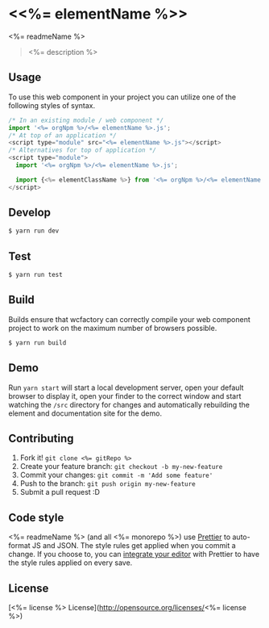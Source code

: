 # &lt;<%= elementName %>&gt;

<%= readmeName %>
> <%= description %>

## Usage
To use this web component in your project you can utilize one of the following styles of syntax.

```js
/* In an existing module / web component */
import '<%= orgNpm %>/<%= elementName %>.js';
/* At top of an application */
<script type="module" src="<%= elementName %>.js"></script>
/* Alternatives for top of application */
<script type="module">
  import '<%= orgNpm %>/<%= elementName %>.js';

  import {<%= elementClassName %>} from '<%= orgNpm %>/<%= elementName %>';
</script>
```

## Develop

```bash
$ yarn run dev
```

## Test

```bash
$ yarn run test
```

## Build
Builds ensure that wcfactory can correctly compile your web component project to
work on the maximum number of browsers possible.
```bash
$ yarn run build
```

## Demo

Run `yarn start` will start a local development server, open your default browser to display it, open your finder to the correct window and start watching the `/src` directory for changes and automatically rebuilding the element and documentation site for the demo.

## Contributing

1. Fork it! `git clone <%= gitRepo %>`
2. Create your feature branch: `git checkout -b my-new-feature`
3. Commit your changes: `git commit -m 'Add some feature'`
4. Push to the branch: `git push origin my-new-feature`
5. Submit a pull request :D

## Code style

<%= readmeName %> (and all <%= monorepo %>) use [Prettier][prettier] to auto-format JS and JSON.  The style rules get applied when you commit a change.  If you choose to, you can [integrate your editor][prettier-ed] with Prettier to have the style rules applied on every save.

[prettier]: https://github.com/prettier/prettier/
[prettier-ed]: https://github.com/prettier/prettier/#editor-integration
[polyserve]: https://github.com/Polymer/polyserve
[web-component-tester]: https://github.com/Polymer/web-component-tester

## License
[<%= license %> License](http://opensource.org/licenses/<%= license %>)